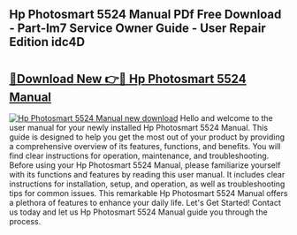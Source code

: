 ## Hp Photosmart 5524 Manual PDf Free Download - Part-Im7 Service Owner Guide - User Repair Edition idc4D

# <h2><a href="http://cf23754.oget.top/?id=Hp+Photosmart+5524+Manual">🔗Download New 👉🔴 Hp Photosmart 5524 Manual</a></h2>

[![Hp Photosmart 5524 Manual new download](https://i.imgur.com/5g1atiW.png)](http://cf23754.oget.top/?id=Hp+Photosmart+5524+Manual)
Hello and welcome to the user manual for your newly installed Hp Photosmart 5524 Manual. This guide is designed to help you get the most out of your product by providing a comprehensive overview of its features, functions, and benefits. You will find clear instructions for operation, maintenance, and troubleshooting. Before using your Hp Photosmart 5524 Manual, please familiarize yourself with its functions and features by reading this user manual. It includes clear instructions for installation, setup, and operation, as well as troubleshooting tips for common issues. This remarkable Hp Photosmart 5524 Manual offers a plethora of features to enhance your daily life. Let's Get Started! Contact us today and let us Hp Photosmart 5524 Manual guide you through the process.
